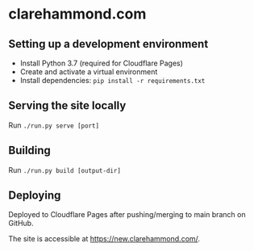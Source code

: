# clarehammond.com

## Setting up a development environment

* Install Python 3.7 (required for Cloudflare Pages)
* Create and activate a virtual environment
* Install dependencies: `pip install -r requirements.txt`

## Serving the site locally

Run `./run.py serve [port]`

## Building

Run `./run.py build [output-dir]`

## Deploying

Deployed to Cloudflare Pages after pushing/merging to main branch on GitHub.

The site is accessible at https://new.clarehammond.com/.
